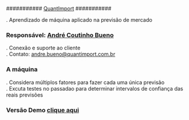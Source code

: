 ########### [QuantImport](https://quantimportbrazil.github.io/Sobre/) ###########  

. Aprendizado de máquina aplicado na previsão de mercado  

### Responsável: [André Coutinho Bueno](https://quantimportbrazil.github.io/Responsavel/)  
. Conexão e suporte ao cliente  
. Contato: andre.bueno@quantimport.com.br  

### A máquina  
. Considera múltiplos fatores para fazer cada uma única previsão  
. Excuta testes no passadao para determinar intervalos de confiança das reais previsões  

### Versão Demo [clique aqui](https://quantimportbrazil.github.io/Demo/)
